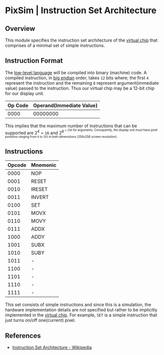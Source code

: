 # PixSim | Instruction Set Architecture

## Overview

This module specifies the instruction set architecture of the [virtual chip](./virtual-chip.md) that comprises of a minimal set of simple instructions.

## Instruction Format

The [low-level language](./pml.md) will be compiled into binary (machine) code. A compiled instruction, in [big endian](https://wikipedia.org/wiki/Endianness) order, takes `12` bits where; the first `4` represent the instruction and the remaining `8` represent argument(immediate value) passed to the instruction. Thus our virtual chip may be a 12-bit chip for our display unit.  

| **Op Code**	| **Operand(Immediate Value)** 	|
|---------------|-------------------------------|
| 0000			| 00000000						|

This implies that the maximum number of instructions that can be supported are 2<sup>4</sup> = `16` and 2<sup>8<sup> = `256` for arguments. Consquently, the display unit must have pixel positions ranging from `0` to `255` in both dimenstions (256x256 screen resolution).

## Instructions

| **Opcode**	| **Mnemonic** 	|
|:--------------|:--------------|
| 0000 			| NOP			|
| 0001 			| RESET			|
| 0010 			| IRESET		|
| 0011 			| INVERT		|
| 0100 			| SET			|
| 0101 			| MOVX 			|
| 0110 			| MOVY 			|
| 0111 			| ADDX 			|
| 1000 			| ADDY 			|
| 1001 			| SUBX 			|
| 1010 			| SUBY 			|
| 1011 			| - 			|
| 1100 			| - 			|
| 1101 			| - 			|
| 1110 			| - 			|
| 1111 			| - 			|

This set consists of simple instructions and since this is a simulation, the hardware implementation details are not specified but rather to be implicitly implemented in the [virtual chip](./virtual-chip.md).
For example, `SET` is a simple instruction that just turns on/off one(current) pixel.

## References

- [Instruction Set Architecture - Wikipedia](https://wikipedia.org/wiki/Instruction_set_architecture)
